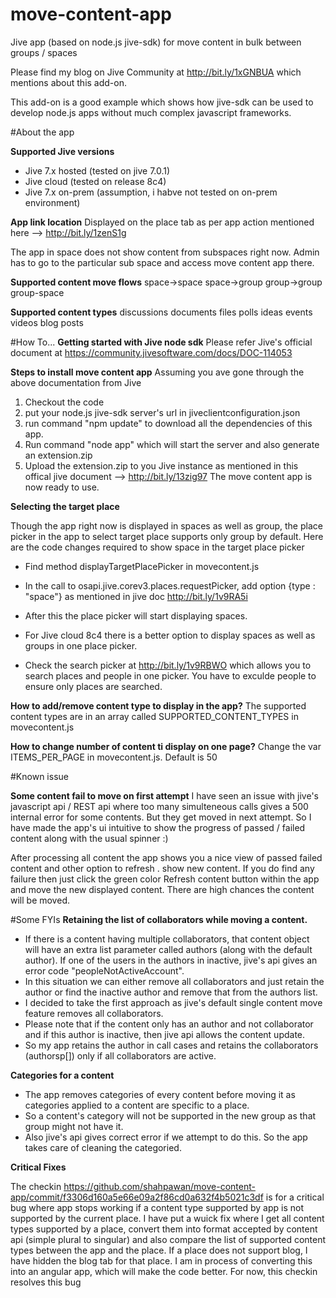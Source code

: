 move-content-app
================

Jive app (based on node.js jive-sdk) for move content in bulk between groups / spaces

Please find my blog on Jive Community at http://bit.ly/1xGNBUA which mentions about this add-on.

This add-on is a good example which shows how jive-sdk can be used to develop node.js apps without much complex javascript frameworks.


#About the app

**Supported Jive versions**
- Jive 7.x hosted (tested on jive 7.0.1)
- Jive cloud (tested on release 8c4)
- Jive 7.x on-prem (assumption, i habve not tested on on-prem environment)

**App link location**
Displayed on the place tab as per app action mentioned here --> http://bit.ly/1zenS1g

The app in space does not show content from subspaces right now. Admin has to go to the particular sub space and access move content app there.

**Supported content move flows**
space->space
space->group 
group->group
group-space

**Supported content types** 
discussions 
documents 
files 
polls
ideas
events
videos
blog posts


#How To...
**Getting started with Jive node sdk**
Please refer Jive's official document at https://community.jivesoftware.com/docs/DOC-114053

**Steps to install move content app**
Assuming you ave gone through the above documentation from Jive

1. Checkout the code
2. put your node.js jive-sdk server's url in jiveclientconfiguration.json
3. run command "npm update" to download all the dependencies of this app.
4. Run command "node app" which will start the server and also generate an extension.zip
5. Upload the extension.zip to you Jive instance as mentioned in this offical jive document --> http://bit.ly/13zig97
The move content app is now ready to use.


**Selecting the target place**

Though the app right now is displayed in spaces as well as group, the place picker in the app to select target place supports only group by default.
Here are the code changes required to show space in the target place picker
- Find method displayTargetPlacePicker in movecontent.js
- In the call to osapi.jive.corev3.places.requestPicker, add option {type : "space"} as mentioned in jive doc http://bit.ly/1v9RA5i
- After this the place picker will start displaying spaces. 
 
- For Jive cloud 8c4 there is a better option to display spaces as well as groups in one place picker.
- Check the search picker at http://bit.ly/1v9RBWO which allows you to search places and people in one picker. You have to exculde people to ensure only places are searched. 


**How to add/remove content type to display in the app?**
The supported content types are in an array called SUPPORTED_CONTENT_TYPES in movecontent.js

**How to change number of content ti display on one page?**
Change the var ITEMS_PER_PAGE in movecontent.js. Default is 50

#Known issue

**Some content fail to move on first attempt**
I have seen an issue with jive's javascript api / REST api where too many simulteneous calls gives a 500 internal error for some contents. But they get moved in next attempt. 
So I have made the app's ui intuitive to show the progress of passed / failed content along with the usual spinner :)

After processing all content the app shows you a nice view of passed failed content and other option to refresh . show new content.
If you do find any failure then just click the green color Refresh content button within the app and move the new displayed content. There are high chances the content will be moved.

#Some FYIs
**Retaining the list of collaborators while moving a content.**
- If there is a content having multiple collaborators, that content object will have an extra list parameter called authors (along with the default  author). If one of the users in the authors in inactive, jive's api gives an error code "peopleNotActiveAccount". 
- In this situation we can either remove all collaborators and just retain the author or find the inactive author and remove that from the authors list.
- I decided to take the first approach as jive's default single content move feature removes all collaborators.
- Please note that if the content only has an author and not collaborator and if this author is inactive, then jive api allows the content update.
- So my app retains the author in call cases and retains the collaborators (authorsp[]) only if all collaborators are active.
 
**Categories for a content**
- The app removes categories of every content before moving it as categories applied to a content are specific to a place. 
- So a content's category will not be supported in the new group as that group might not have it. 
- Also jive's api gives correct error if we attempt to do this. So the app takes care of cleaning the categoried.
 

**Critical Fixes**

The checkin https://github.com/shahpawan/move-content-app/commit/f3306d160a5e66e09a2f86cd0a632f4b5021c3df is for a critical bug where app stops working if a content type supported by app is not supported by the current place.
I have put a wuick fix where I get all content types supported by a place, convert them into format accepted by content api (simple plural to singular) and also compare the list of supported content types between the app and the place. If a place does not support blog, I have hidden the blog tab for that place.
I am in process of converting this into an angular app, which will make the code better. For now, this checkin resolves this bug


